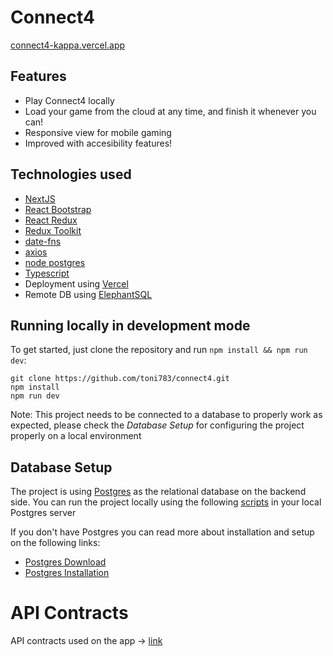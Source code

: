# Connect4

[connect4-kappa.vercel.app](connect4-kappa.vercel.app)

## Features

- Play Connect4 locally
- Load your game from the cloud at any time, and finish it whenever you can!
- Responsive view for mobile gaming
- Improved with accesibility features!

## Technologies used

- [NextJS](https://nextjs.org/)
- [React Bootstrap](https://react-bootstrap.github.io/)
- [React Redux](https://react-redux.js.org/)
- [Redux Toolkit](https://redux-toolkit.js.org/)
- [date-fns](https://date-fns.org/)
- [axios](https://axios-http.com/docs/intro/)
- [node postgres](https://www.npmjs.com/package/pg)
- [Typescript](https://www.typescriptlang.org/)
- Deployment using [Vercel](https://vercel.com/)
- Remote DB using [ElephantSQL](https://www.elephantsql.com/)

## Running locally in development mode

To get started, just clone the repository and run `npm install && npm run dev`:

    git clone https://github.com/toni783/connect4.git
    npm install
    npm run dev

Note: This project needs to be connected to a database to properly work as expected, please check the _Database Setup_ for configuring the project properly on a local environment

## Database Setup

The project is using [Postgres](https://www.postgresql.org/about/) as the relational database on the backend side. You can run the project locally using the following [scripts](https://mega.nz/file/94l2zRLK#4A5cHGuWkLgDaxIOexSi2qupYVyYoOBQYqvHpz4jl6c) in your local Postgres server

If you don't have Postgres you can read more about installation and setup on the following links:

- [Postgres Download](https://www.postgresql.org/download/)
- [Postgres Installation](https://www.postgresql.org/docs/current/installation.html/)

# API Contracts

API contracts used on the app -> [link](https://www.postman.com/toni783/workspace/connect4/collection/1756029-2e1331d9-97b5-4730-8b94-6bdedbd7f277?action=share&creator=1756029)
